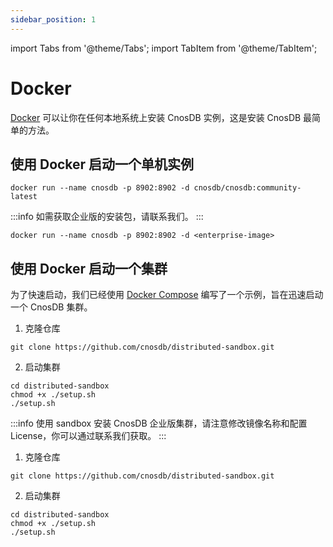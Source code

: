 ```yaml
---
sidebar_position: 1
---
```


import Tabs from '@theme/Tabs';
import TabItem from '@theme/TabItem';

# Docker

[Docker](https://docs.docker.com/get-docker/) 可以让你在任何本地系统上安装 CnosDB 实例，这是安装 CnosDB 最简单的方法。

## 使用 Docker 启动一个单机实例

<Tabs groupId="editions">
<TabItem value="Community" label="社区版">

```shell
docker run --name cnosdb -p 8902:8902 -d cnosdb/cnosdb:community-latest
```

</TabItem>

<TabItem value="Enterprise" label="企业版">

:::info
如需获取企业版的安装包，请联系我们。
:::

```shell
docker run --name cnosdb -p 8902:8902 -d <enterprise-image>
```

</TabItem>

</Tabs>

## 使用 Docker 启动一个集群

为了快速启动，我们已经使用 [Docker Compose](https://docs.docker.com/compose/install/) 编写了一个示例，旨在迅速启动一个 CnosDB 集群。

<Tabs groupId="editions">
<TabItem value="Community" label="社区版">

1. 克隆仓库

```shell
git clone https://github.com/cnosdb/distributed-sandbox.git
```

2. 启动集群

```shell
cd distributed-sandbox
chmod +x ./setup.sh
./setup.sh
```

</TabItem>

<TabItem value="Enterprise" label="企业版">

:::info
 使用 sandbox 安装 CnosDB 企业版集群，请注意修改镜像名称和配置 License，你可以通过联系我们获取。
:::

1. 克隆仓库

```shell
git clone https://github.com/cnosdb/distributed-sandbox.git
```

2. 启动集群

```shell
cd distributed-sandbox
chmod +x ./setup.sh
./setup.sh
```

</TabItem>

</Tabs>

